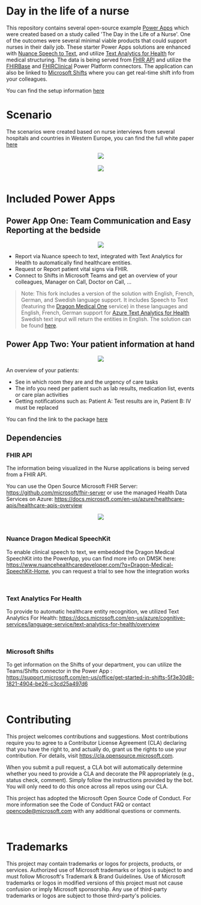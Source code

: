 # Day in the life of a nurse

This repository contains several open-source example [Power Apps](https://make.powerapps.com/) which were created based on a study called 'The Day in the Life of a Nurse'. One of the outcomes were several minimal viable products that could support nurses in their daily job. These starter Power Apps solutions are enhanced with [Nuance Speech to Text](https://www.nuancehealthcaredeveloper.com/?q=Dragon-Medical-SpeechKit-Home), and utilize [Text Analytics for Health](https://docs.microsoft.com/en-us/azure/cognitive-services/language-service/text-analytics-for-health/overview ) for medical structuring. The data is being served from [FHIR API](https://docs.microsoft.com/en-us/azure/healthcare-apis/healthcare-apis-overview) and utilize the [FHIRBase](https://docs.microsoft.com/en-us/connectors/fhirbase/) and [FHIRClinical](https://docs.microsoft.com/en-us/connectors/fhirclinical/) Power Platform connectors. The application can also be linked to [Microsoft Shifts](https://support.microsoft.com/en-us/office/get-started-in-shifts-5f3e30d8-1821-4904-be26-c3cd25a497d6) where you can get real-time shift info from your colleagues.

You can find the setup information [here](setup.md)
# Scenario

The scenarios were created based on nurse interviews from several hospitals and countries in Western Europe, you can find the full white paper [here](whitepaper/Smart%20digital%20solutions%20to%20support%20nurses.pdf) 
<center><img src="images//DigitalSolutions.png"></center>
 <br>
<center><img src="images//DigitalSolutions-2.png" ></center>
<br>

# Included Power Apps


## Power App One: Team Communication and Easy Reporting at the bedside
<center><img src="images//Reporting.png" ></center>

-   Report via Nuance speech to text, integrated with Text Analytics for Health to automatically find healthcare entities.
-   Request or Report patient vital signs via FHIR.
-   Connect to Shifts in Microsoft Teams and get an overview of your colleagues, Manager on Call, Doctor on Call, ...

<!-- You can find the link to the package [here](Solutions/NurseReporting_1_0_0_3.zip). -->

>Note: This fork includes a version of the solution with English, French, German, and Swedish language support. It includes Speech to Text (featuring the [Dragon Medical One](https://www.nuance.com/healthcare/provider-solutions/speech-recognition/dragon-medical-one.html) service) in these languages and English, French, German support for [Azure Text Analytics for Health](https://learn.microsoft.com/en-us/azure/cognitive-services/language-service/text-analytics-for-health/overview?tabs=ner) Swedish text input will return the entities in English. The solution can be found [here](Solutions/NurseReporting_1_0_0_6.zip).


## Power App Two: Your patient information at hand
<center><img src="images//PatientInformation.png" ></center>

An overview of your patients:
-   See in which room they are and the urgency of care tasks
-   The info you need per patient such as lab results, medication list, events or care plan activities
-   Getting notifications such as: Patient A: Test results are in, Patient B: IV must be replaced 

You can find the link to the package [here](Solutions/NursePatientInformation_1_0_0_0.zip)


## Dependencies 

### FHIR API
The information being visualized in the Nurse applications is being served from a FHIR API. 

You can use the Open Source Microsoft FHIR Server: https://github.com/microsoft/fhir-server or use the managed Health Data Services on Azure: 
https://docs.microsoft.com/en-us/azure/healthcare-apis/healthcare-apis-overview

<center><img src="images//FHIRServices.png" ></center>

<br>

### Nuance Dragon Medical SpeechKit

To enable clinical speech to text, we embedded the Dragon Medical SpeechKit into the PowerApp, you can find more info on DMSK here: https://www.nuancehealthcaredeveloper.com/?q=Dragon-Medical-SpeechKit-Home, you can request a trial to see how the integration works

<br>

### Text Analytics For Health

To provide to automatic healthcare entity recognition, we utilized Text Analytics For Health: https://docs.microsoft.com/en-us/azure/cognitive-services/language-service/text-analytics-for-health/overview 

<br>

### Microsoft Shifts

To get information on the Shifts of your department, you can utilize the Teams/Shifts connector in the Power App : https://support.microsoft.com/en-us/office/get-started-in-shifts-5f3e30d8-1821-4904-be26-c3cd25a497d6 

<br>

# Contributing
This project welcomes contributions and suggestions. Most contributions require you to agree to a Contributor License Agreement (CLA) declaring that you have the right to, and actually do, grant us the rights to use your contribution. For details, visit https://cla.opensource.microsoft.com.

When you submit a pull request, a CLA bot will automatically determine whether you need to provide a CLA and decorate the PR appropriately (e.g., status check, comment). Simply follow the instructions provided by the bot. You will only need to do this once across all repos using our CLA.

This project has adopted the Microsoft Open Source Code of Conduct. For more information see the Code of Conduct FAQ or contact opencode@microsoft.com with any additional questions or comments.

<br>

# Trademarks
This project may contain trademarks or logos for projects, products, or services. Authorized use of Microsoft trademarks or logos is subject to and must follow Microsoft's Trademark & Brand Guidelines. Use of Microsoft trademarks or logos in modified versions of this project must not cause confusion or imply Microsoft sponsorship. Any use of third-party trademarks or logos are subject to those third-party's policies.